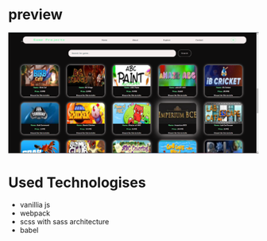 # preview
![preview](src/img/preview.png)

# Used Technologises

- vanillia js
- webpack 
- scss with sass architecture
- babel